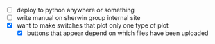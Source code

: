 
- [ ] deploy to python anywhere or something
- [ ] write manual on sherwin group internal site
- [X] want to make switches that plot only one type of plot
  - [X] buttons that appear depend on which files have been uploaded

